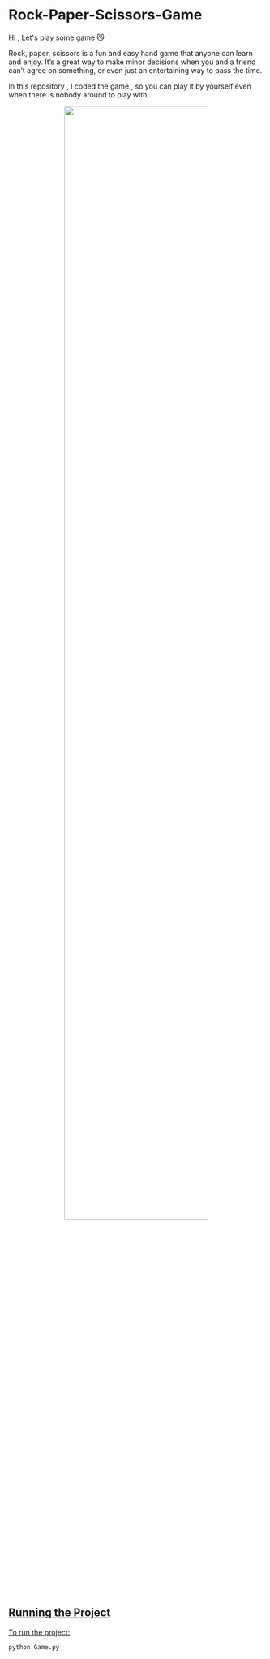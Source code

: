 # Rock-Paper-Scissors-Game
Hi , Let's play some game 😼

Rock, paper, scissors is a fun and easy hand game that anyone can learn and enjoy. It’s a great way to make minor decisions when you and a friend can’t agree on something, or even just an entertaining way to pass the time. 

In this repository , I coded the game , so you can play it by yourself even when there is nobody around to play with .



<div align="center">
  <a rel="nofollow" href="https://thisiszahrasadeghi.github.io/git/">
    <img width="75%" src="https://github.com/thisiszahrasadeghi/Rock-Paper-Scissors-Game/assets/170200995/dd1998c8-7c49-4eec-8b1c-c49c288de1ab")

  </a>
</div>


## Running the Project
To run the project:

```python
python Game.py
```
